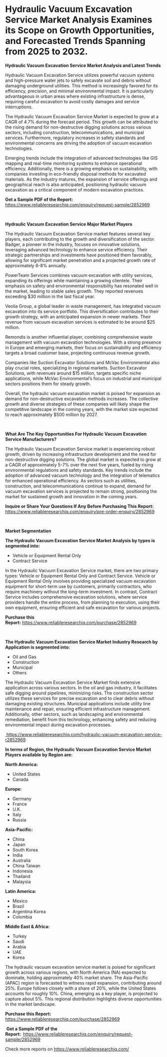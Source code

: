 <p><h1>Hydraulic Vacuum Excavation Service Market Analysis Examines its Scope on Growth Opportunities, and Forecasted Trends Spanning from 2025 to 2032.</h1></p><p><strong>Hydraulic Vacuum Excavation Service Market Analysis and Latest Trends</strong></p>
<p><p>Hydraulic Vacuum Excavation Service utilizes powerful vacuum systems and high-pressure water jets to safely excavate soil and debris without damaging underground utilities. This method is increasingly favored for its efficiency, precision, and minimal environmental impact. It is particularly advantageous in urban areas where existing infrastructure is dense, requiring careful excavation to avoid costly damages and service interruptions.</p><p>The Hydraulic Vacuum Excavation Service Market is expected to grow at a CAGR of 4.7% during the forecast period. This growth can be attributed to the rising demand for non-destructive digging solutions across various sectors, including construction, telecommunications, and municipal services. Furthermore, regulatory increases in safety standards and environmental concerns are driving the adoption of vacuum excavation technologies. </p><p>Emerging trends include the integration of advanced technologies like GIS mapping and real-time monitoring systems to enhance operational efficiency. Additionally, there is a growing emphasis on sustainability, with companies investing in eco-friendly disposal methods for excavated materials. As the industry matures, the expansion of service offerings and geographical reach is also anticipated, positioning hydraulic vacuum excavation as a critical component of modern excavation practices.</p></p>
<p><strong>Get a Sample PDF of the Report:&nbsp;</strong> <a href="https://www.reliableresearchiq.com/enquiry/request-sample/2852969?utm_campaign=1743&utm_medium=2&utm_source=Github&utm_content=ia&utm_term=11032025&utm_id=hydraulic-vacuum-excavation-service">https://www.reliableresearchiq.com/enquiry/request-sample/2852969</a></p>
<p>&nbsp;</p>
<p><strong>Hydraulic Vacuum Excavation Service Major Market Players</strong></p>
<p><p>The Hydraulic Vacuum Excavation Service market features several key players, each contributing to the growth and diversification of the sector. Badger, a pioneer in the industry, focuses on innovative solutions, leveraging advanced technology to enhance service efficiency. Their strategic partnerships and investments have positioned them favorably, allowing for significant market penetration and a projected growth rate of approximately 6-8% annually.</p><p>PowerTeam Services combines vacuum excavation with utility services, expanding its offerings while maintaining a growing clientele. Their emphasis on safety and environmental responsibility has resonated well in the market, leading to stable sales growth. They reported revenues exceeding $30 million in the last fiscal year.</p><p>Veolia Group, a global leader in waste management, has integrated vacuum excavation into its service portfolio. This diversification contributes to their growth strategy, with an anticipated expansion in newer markets. Their revenue from vacuum excavation services is estimated to be around $25 million.</p><p>Remondis is another influential player, combining comprehensive waste management with vacuum excavation technologies. With a strong presence in Europe and emerging markets, their focus on sustainability and efficiency targets a broad customer base, projecting continuous revenue growth.</p><p>Companies like Suction Excavator Solutions and McVac Environmental also play crucial roles, specializing in regional markets. Suction Excavator Solutions, with revenues around $15 million, targets specific niche applications, while McVac Environmental’s focus on industrial and municipal sectors positions them for steady growth.</p><p>Overall, the hydraulic vacuum excavation market is poised for expansion as demand for non-destructive excavation methods increases. The collective growth and diverse strategies of these companies will likely shape the competitive landscape in the coming years, with the market size expected to reach approximately $500 million by 2027.</p></p>
<p>&nbsp;</p>
<p><strong>What Are The Key Opportunities For Hydraulic Vacuum Excavation Service Manufacturers?</strong></p>
<p><p>The Hydraulic Vacuum Excavation Service market is experiencing robust growth, driven by increasing infrastructure development and the need for non-destructive digging solutions. The global market is expected to grow at a CAGR of approximately 5-7% over the next five years, fueled by rising environmental regulations and safety standards. Key trends include the adoption of advanced vacuum technology and the integration of telematics for enhanced operational efficiency. As sectors such as utilities, construction, and telecommunications continue to expand, demand for vacuum excavation services is projected to remain strong, positioning the market for sustained growth and innovation in the coming years.</p></p>
<p><strong>Inquire or Share Your Questions If Any Before Purchasing This Report:</strong> <a href="https://www.reliableresearchiq.com/enquiry/pre-order-enquiry/2852969?utm_campaign=1743&utm_medium=2&utm_source=Github&utm_content=ia&utm_term=11032025&utm_id=hydraulic-vacuum-excavation-service">https://www.reliableresearchiq.com/enquiry/pre-order-enquiry/2852969</a></p>
<p>&nbsp;</p>
<p><strong>Market Segmentation</strong></p>
<p><strong>The Hydraulic Vacuum Excavation Service Market Analysis by types is segmented into:</strong></p>
<p><ul><li>Vehicle or Equipment Rental Only</li><li>Contract Service</li></ul></p>
<p><p>In the Hydraulic Vacuum Excavation Service market, there are two primary types: Vehicle or Equipment Rental Only and Contract Service. Vehicle or Equipment Rental Only involves providing specialized vacuum excavation equipment for short-term use by customers, primarily contractors, who require machinery without the long-term investment. In contrast, Contract Service includes comprehensive excavation solutions, where service providers handle the entire process, from planning to execution, using their own equipment, ensuring efficient and safe excavation for various projects.</p></p>
<p><strong>Purchase this Report:&nbsp;</strong><a href="https://www.reliableresearchiq.com/purchase/2852969?utm_campaign=1743&utm_medium=2&utm_source=Github&utm_content=ia&utm_term=11032025&utm_id=hydraulic-vacuum-excavation-service">https://www.reliableresearchiq.com/purchase/2852969</a></p>
<p>&nbsp;</p>
<p><strong>The Hydraulic Vacuum Excavation Service Market Industry Research by Application is segmented into:</strong></p>
<p><ul><li>Oil and Gas</li><li>Construction</li><li>Municipal</li><li>Others</li></ul></p>
<p><p>The Hydraulic Vacuum Excavation Service Market finds extensive application across various sectors. In the oil and gas industry, it facilitates safe digging around pipelines, minimizing risks. The construction sector utilizes these services for precise excavation and to clear debris without damaging existing structures. Municipal applications include utility line maintenance and repair, ensuring efficient infrastructure management. Additionally, other sectors, such as landscaping and environmental remediation, benefit from this technology, enhancing safety and reducing environmental impact during excavation processes.</p></p>
<p><a href="https://www.reliableresearchiq.com/hydraulic-vacuum-excavation-service-r2852969?utm_campaign=1743&utm_medium=2&utm_source=Github&utm_content=ia&utm_term=11032025&utm_id=hydraulic-vacuum-excavation-service">&nbsp;https://www.reliableresearchiq.com/hydraulic-vacuum-excavation-service-r2852969</a></p>
<p><strong>In terms of Region, the Hydraulic Vacuum Excavation Service Market Players available by Region are:</strong></p>
<p>
    <p> <strong> North America: </strong>
        <ul>
            <li>United States</li>
            <li>Canada</li>
        </ul>
        </p> 
    <p> <strong> Europe: </strong>
        <ul>
            <li>Germany</li>
            <li>France</li>
            <li>U.K.</li>
            <li>Italy</li>
            <li>Russia</li>
        </ul>
        </p> 
    <p> <strong> Asia-Pacific: </strong>
        <ul>
            <li>China</li>
            <li>Japan</li>
            <li>South Korea</li>
            <li>India</li>
            <li>Australia</li>
            <li>China Taiwan</li>
            <li>Indonesia</li>
            <li>Thailand</li>
            <li>Malaysia</li>
        </ul>
        </p> 
    <p> <strong> Latin America: </strong>
        <ul>
            <li>Mexico</li>
            <li>Brazil</li>
            <li>Argentina Korea</li>
            <li>Colombia</li>
        </ul>
        </p> 
    <p> <strong> Middle East & Africa: </strong>
        <ul>
            <li>Turkey</li>
            <li>Saudi</li>
            <li>Arabia</li>
            <li>UAE</li>
            <li>Korea</li>
        </ul>
    </p>
    </p>
<p><p>The hydraulic vacuum excavation service market is poised for significant growth across various regions, with North America (NA) expected to dominate, holding approximately 40% market share. The Asia-Pacific (APAC) region is forecasted to witness rapid expansion, contributing around 25%. Europe follows closely with a share of 20%, while the United States accounts for roughly 10%. China, emerging as a key player, is projected to capture about 5%. This regional distribution highlights diverse opportunities in the market landscape.</p></p>
<p><strong>Purchase this Report: </strong><a href="https://www.reliableresearchiq.com/purchase/2852969?utm_campaign=1743&utm_medium=2&utm_source=Github&utm_content=ia&utm_term=11032025&utm_id=hydraulic-vacuum-excavation-service">https://www.reliableresearchiq.com/purchase/2852969</a></p>
<p>&nbsp;<strong>Get a Sample PDF of the Report:&nbsp;&nbsp;</strong><a href="https://www.reliableresearchiq.com/enquiry/request-sample/2852969?utm_campaign=1743&utm_medium=2&utm_source=Github&utm_content=ia&utm_term=11032025&utm_id=hydraulic-vacuum-excavation-service">https://www.reliableresearchiq.com/enquiry/request-sample/2852969</a></p>
<p><strong></strong></p>
<p>Check more reports on <a href="https://www.reliableresearchiq.com/?utm_campaign=1743&utm_medium=2&utm_source=Github&utm_content=ia&utm_term=11032025&utm_id=hydraulic-vacuum-excavation-service">https://www.reliableresearchiq.com/</a></p>